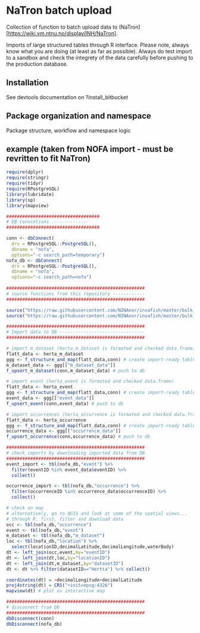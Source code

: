 # NaTron batch upload

Collection of function to batch upload data to (NaTron)[https://wiki.vm.ntnu.no/display/INH/NaTron]. 

Imports of large structured tables through R interface. Please note, always know what you are doing (at least as far as possible). Always do test import to a sandbox and check the integrety of the data carefully before pushing to the production database.

## Installation

See devtools documentation on ?install_bitbucket

## Package organization and namespace

Package structure, workflow and namespace logic

## example (taken from NOFA import - must be revritten to fit NaTron)

```r
require(dplyr)
require(stringr)
require(tidyr)
require(RPostgreSQL)
library(lubridate)
library(sp)
library(mapview)

###################################
# DB conncetions --------------
###################################

conn <- dbConnect(
  drv = RPostgreSQL::PostgreSQL(),
  dbname = "nofa",
  options="-c search_path=temporary")
nofa_db <- dbConnect(
  drv = RPostgreSQL::PostgreSQL(),
  dbname = "nofa",
  options="-c search_path=nofa")
  
####################################################
# source functions from this repository ------------
####################################################

source("https://raw.githubusercontent.com/NINAnor/invafish/master/bulk_import_R/R/f_structure_and_map.R?token=AKEIPXVvvlLlNcwDx0UM1DPtijCQk6mlks5ZksnPwA%3D%3D")
source("https://raw.githubusercontent.com/NINAnor/invafish/master/bulk_import_R/R/upsert.R?token=AKEIPaZBOR-Dn0hsTAYhBTJ9TRYaO7fMks5ZksnqwA%3D%3D")

####################################################
# Import data to DB --------------------------------
####################################################

# import m_dataset (herta_m_dataset is formated and checked data.frame)
flatt_data <- herta_m_dataset
ggg <- f_structure_and_map(flatt_data,conn) # create import-ready table
m_dataset_data <- ggg[["m_dataset_data"]]
f_upsert_m_dataset(conn,m_dataset_data) # push to db

# import event (herta_event is formated and checked data.frame)
flatt_data <- herta_event
ggg <- f_structure_and_map(flatt_data,conn) # create import-ready table
event_data <- ggg[["event_data"]]
f_upsert_event(conn,event_data) # push to db

# import occurrences (herta_occurrence is formated and checked data.frame)
flatt_data <- herta_occurrence
ggg <- f_structure_and_map(flatt_data,conn) # create import-ready table
occurrence_data <- ggg[["occurrence_data"]]
f_upsert_occurrence(conn,occurrence_data) # push to db

####################################################
# check imports by downloading imported data from DB
####################################################
event_import <- tbl(nofa_db,"event") %>%
  filter(eventID %in% event_data$eventID) %>%
  collect()

occurrence_import <- tbl(nofa_db,"occurrence") %>%
  filter(occurrenceID %in% occurrence_data$occurrenceID) %>%
  collect()

# check on map
# alternatively, go to QGIS and look at some of the spatial views... 
# through R, first, filter and download data
occ <- tbl(nofa_db,"occurrence")
event <- tbl(nofa_db,"event")
m_dataset <- tbl(nofa_db,"m_dataset")
loc <- tbl(nofa_db,"location") %>%
  select(locationID,decimalLatitude,decimalLongitude,waterBody)
dt <- left_join(occ,event,by="eventID")
dt <- left_join(dt,loc,by="locationID")
dt <- left_join(dt,m_dataset,by="datasetID") 
dt <- dt %>% filter(datasetID=="Hertta") %>% collect()

coordinates(dt) = ~decimalLongitude+decimalLatitude
proj4string(dt) = CRS("+init=epsg:4326")
mapview(dt) # plot on interactive map

####################################################
# disconnect from DB
####################################################
dbDisconnect(conn)
dbDisconnect(nofa_db)


```
